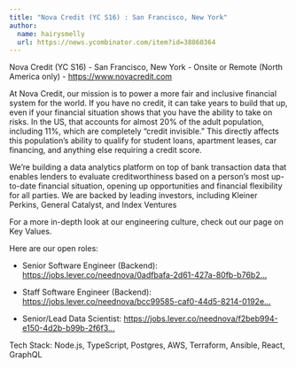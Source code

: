 ```yaml
---
title: "Nova Credit (YC S16) : San Francisco, New York"
author:
  name: hairysmelly
  url: https://news.ycombinator.com/item?id=38860364
---
```

Nova Credit (YC S16) - San Francisco, New York - Onsite or Remote (North America only) - <a href="https:&#x2F;&#x2F;www.novacredit.com" rel="nofollow">https:&#x2F;&#x2F;www.novacredit.com</a>

At Nova Credit, our mission is to power a more fair and inclusive financial system for the world. If you have no credit, it can take years to build that up, even if your financial situation shows that you have the ability to take on risks. In the US, that accounts for almost 20% of the adult population, including 11%, which are completely “credit invisible.” This directly affects this population’s ability to qualify for student loans, apartment leases, car financing, and anything else requiring a credit score.

We’re building a data analytics platform on top of bank transaction data that enables lenders to evaluate creditworthiness based on a person’s most up-to-date financial situation, opening up opportunities and financial flexibility for all parties. We are backed by leading investors, including Kleiner Perkins, General Catalyst, and Index Ventures

For a more in-depth look at our engineering culture, check out our page on Key Values.

Here are our open roles:

* Senior Software Engineer (Backend): <a href="https:&#x2F;&#x2F;jobs.lever.co&#x2F;neednova&#x2F;0adfbafa-2d61-427a-80fb-b76b2d7cb6e3" rel="nofollow">https:&#x2F;&#x2F;jobs.lever.co&#x2F;neednova&#x2F;0adfbafa-2d61-427a-80fb-b76b2...</a>

* Staff Software Engineer (Backend): <a href="https:&#x2F;&#x2F;jobs.lever.co&#x2F;neednova&#x2F;bcc99585-caf0-44d5-8214-0192e8a0f01b" rel="nofollow">https:&#x2F;&#x2F;jobs.lever.co&#x2F;neednova&#x2F;bcc99585-caf0-44d5-8214-0192e...</a>

* Senior&#x2F;Lead Data Scientist: <a href="https:&#x2F;&#x2F;jobs.lever.co&#x2F;neednova&#x2F;f2beb994-e150-4d2b-b99b-2f6f38f73016" rel="nofollow">https:&#x2F;&#x2F;jobs.lever.co&#x2F;neednova&#x2F;f2beb994-e150-4d2b-b99b-2f6f3...</a>

Tech Stack: Node.js, TypeScript, Postgres, AWS, Terraform, Ansible, React, GraphQL
